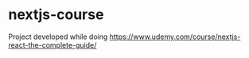# nextjs-course

Project developed while doing https://www.udemy.com/course/nextjs-react-the-complete-guide/
